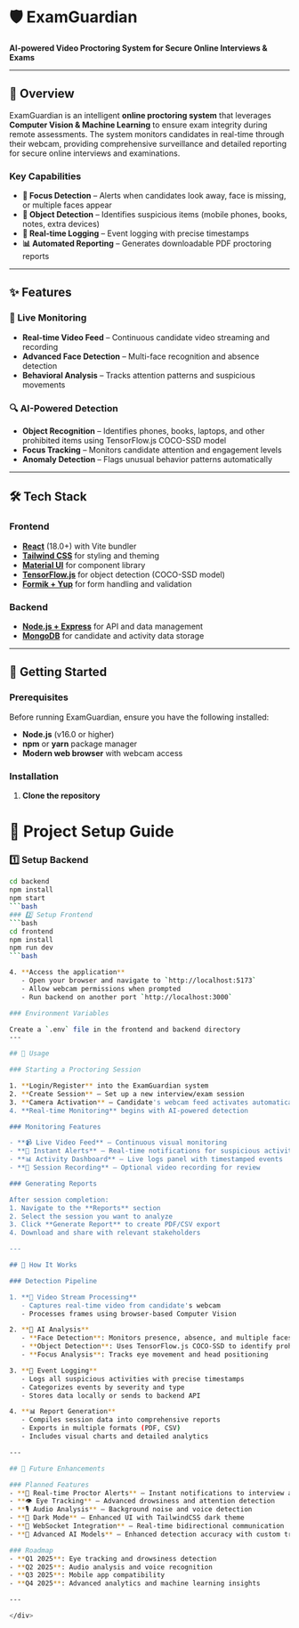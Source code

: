 # 🛡️ ExamGuardian

**AI-powered Video Proctoring System for Secure Online Interviews & Exams**

---

## 📌 Overview

ExamGuardian is an intelligent **online proctoring system** that leverages **Computer Vision & Machine Learning** to ensure exam integrity during remote assessments. The system monitors candidates in real-time through their webcam, providing comprehensive surveillance and detailed reporting for secure online interviews and examinations.

### Key Capabilities
- **🎯 Focus Detection** – Alerts when candidates look away, face is missing, or multiple faces appear
- **📱 Object Detection** – Identifies suspicious items (mobile phones, books, notes, extra devices)
- **📝 Real-time Logging** – Event logging with precise timestamps
- **📊 Automated Reporting** – Generates downloadable PDF proctoring reports

---

## ✨ Features

### 🎥 Live Monitoring
- **Real-time Video Feed** – Continuous candidate video streaming and recording
- **Advanced Face Detection** – Multi-face recognition and absence detection
- **Behavioral Analysis** – Tracks attention patterns and suspicious movements

### 🔍 AI-Powered Detection
- **Object Recognition** – Identifies phones, books, laptops, and other prohibited items using TensorFlow.js COCO-SSD model
- **Focus Tracking** – Monitors candidate attention and engagement levels
- **Anomaly Detection** – Flags unusual behavior patterns automatically


---

## 🛠️ Tech Stack

### Frontend
- **[React](https://react.dev/)** (18.0+) with Vite bundler
- **[Tailwind CSS](https://tailwindcss.com/)** for styling and theming
- **[Material UI](https://mui.com/)** for component library
- **[TensorFlow.js](https://www.tensorflow.org/js)** for object detection (COCO-SSD model)
- **[Formik + Yup](https://formik.org/)** for form handling and validation

### Backend 
- **[Node.js + Express](https://expressjs.com/)** for API and data management
- **[MongoDB](https://www.mongodb.com/)** for candidate and activity data storage


---

## 🚀 Getting Started

### Prerequisites

Before running ExamGuardian, ensure you have the following installed:
- **Node.js** (v16.0 or higher)
- **npm** or **yarn** package manager
- **Modern web browser** with webcam access

### Installation

1. **Clone the repository**

# 🚀 Project Setup Guide

### 1️⃣ Setup Backend

```bash
cd backend
npm install
npm start
```bash
### 2️⃣ Setup Frontend
```bash
cd frontend
npm install
npm run dev
```bash

4. **Access the application**
   - Open your browser and navigate to `http://localhost:5173`
   - Allow webcam permissions when prompted
   - Run backend on another port `http://localhost:3000`

### Environment Variables

Create a `.env` file in the frontend and backend directory 
---

## 📖 Usage

### Starting a Proctoring Session

1. **Login/Register** into the ExamGuardian system
2. **Create Session** – Set up a new interview/exam session
3. **Camera Activation** – Candidate's webcam feed activates automatically
4. **Real-time Monitoring** begins with AI-powered detection

### Monitoring Features

- **📹 Live Video Feed** – Continuous visual monitoring
- **🚨 Instant Alerts** – Real-time notifications for suspicious activities
- **📊 Activity Dashboard** – Live logs panel with timestamped events
- **📁 Session Recording** – Optional video recording for review

### Generating Reports

After session completion:
1. Navigate to the **Reports** section
2. Select the session you want to analyze
3. Click **Generate Report** to create PDF/CSV export
4. Download and share with relevant stakeholders

---

## 🎯 How It Works

### Detection Pipeline

1. **🎥 Video Stream Processing**
   - Captures real-time video from candidate's webcam
   - Processes frames using browser-based Computer Vision

2. **🧠 AI Analysis**
   - **Face Detection**: Monitors presence, absence, and multiple faces
   - **Object Detection**: Uses TensorFlow.js COCO-SSD to identify prohibited items
   - **Focus Analysis**: Tracks eye movement and head positioning

3. **📝 Event Logging**
   - Logs all suspicious activities with precise timestamps
   - Categorizes events by severity and type
   - Stores data locally or sends to backend API

4. **📊 Report Generation**
   - Compiles session data into comprehensive reports
   - Exports in multiple formats (PDF, CSV)
   - Includes visual charts and detailed analytics

---

## 🔮 Future Enhancements

### Planned Features
- **🔔 Real-time Proctor Alerts** – Instant notifications to interview administrators
- **👁️ Eye Tracking** – Advanced drowsiness and attention detection
- **🎙️ Audio Analysis** – Background noise and voice detection
- **🌙 Dark Mode** – Enhanced UI with TailwindCSS dark theme
- **📡 WebSocket Integration** – Real-time bidirectional communication
- **🤖 Advanced AI Models** – Enhanced detection accuracy with custom trained models

### Roadmap
- **Q1 2025**: Eye tracking and drowsiness detection
- **Q2 2025**: Audio analysis and voice recognition
- **Q3 2025**: Mobile app compatibility
- **Q4 2025**: Advanced analytics and machine learning insights

---

</div>



